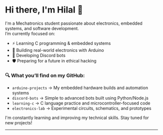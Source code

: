 # Hi there, I'm Hilal 👋

I'm a Mechatronics student passionate about electronics, embedded systems, and software development.  
I’m currently focused on:

- ⚡ Learning C programming & embedded systems  
- 🔧 Building real-world electronics with Arduino  
- 🤖 Developing Discord bots  
- 🛡 Preparing for a future in ethical hacking

### 🔍 What you’ll find on my GitHub:
- `arduino-projects` → My embedded hardware builds and automation systems  
- `discord-bots` → Simple to advanced bots built using Python/Node.js  
- `learning-c` → C language practice and microcontroller-focused code  
- `electronics-lab` → Experimental circuits, schematics, and prototypes

I'm constantly learning and improving my technical skills. Stay tuned for new projects!

---
